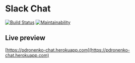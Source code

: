 # Slack Chat

[![Build Status](https://travis-ci.org/pdronenko/frontend-project-lvl4.svg?branch=master)](https://travis-ci.org/pdronenko/frontend-project-lvl4)
[![Maintainability](https://api.codeclimate.com/v1/badges/97657df9231822672195/maintainability)](https://codeclimate.com/github/pdronenko/frontend-project-lvl4/maintainability)

## Live preview
[https://pdronenko-chat.herokuapp.com](https://pdronenko-chat.herokuapp.com)
